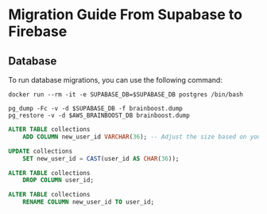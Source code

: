 # Migration Guide From Supabase to Firebase

## Database

To run database migrations, you can use the following command:

```shell
docker run --rm -it -e SUPABASE_DB=$SUPABASE_DB postgres /bin/bash

pg_dump -Fc -v -d $SUPABASE_DB -f brainboost.dump
pg_restore -v -d $AWS_BRAINBOOST_DB brainboost.dump
```

```sql
ALTER TABLE collections
    ADD COLUMN new_user_id VARCHAR(36); -- Adjust the size based on your UUID representation (e.g., VARCHAR(36) for standard UUIDs)

UPDATE collections
    SET new_user_id = CAST(user_id AS CHAR(36));

ALTER TABLE collections
    DROP COLUMN user_id;

ALTER TABLE collections
    RENAME COLUMN new_user_id TO user_id;
```
